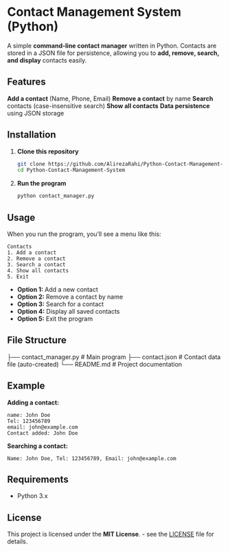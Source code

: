 
# Contact Management System (Python)

A simple **command-line contact manager** written in Python.
Contacts are stored in a JSON file for persistence, allowing you to **add, remove, search, and display** contacts easily.



## Features

**Add a contact** (Name, Phone, Email)
**Remove a contact** by name
**Search** contacts (case-insensitive search)
**Show all contacts**
**Data persistence** using JSON storage

## Installation

1. **Clone this repository**

   ```bash
   git clone https://github.com/AlirezaRahi/Python-Contact-Management-System.git
   cd Python-Contact-Management-System
   ```

2. **Run the program**

   ```bash
   python contact_manager.py
   ```


## Usage

When you run the program, you’ll see a menu like this:

```
Contacts
1. Add a contact
2. Remove a contact
3. Search a contact
4. Show all contacts
5. Exit
```

* **Option 1:** Add a new contact
* **Option 2:** Remove a contact by name
* **Option 3:** Search for a contact
* **Option 4:** Display all saved contacts
* **Option 5:** Exit the program



## File Structure
├── contact_manager.py     # Main program
├── contact.json           # Contact data file (auto-created)
└── README.md              # Project documentation


## Example

**Adding a contact:**

```
name: John Doe
Tel: 123456789
email: john@example.com
Contact added: John Doe
```

**Searching a contact:**

```
Name: John Doe, Tel: 123456789, Email: john@example.com
```



## Requirements

* Python 3.x



## License

This project is licensed under the **MIT License**. - see the [LICENSE](LICENSE) file for details.


